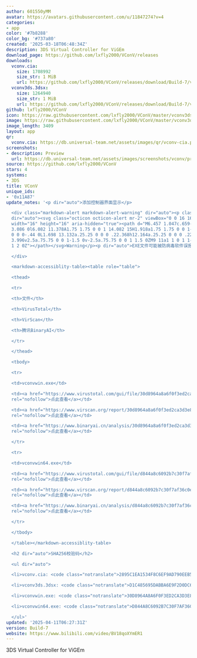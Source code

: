 ```yaml
---
author: 601550yMM
avatar: https://avatars.githubusercontent.com/u/11847274?v=4
categories:
- app
color: '#7b8288'
color_bg: '#737a80'
created: '2025-03-18T06:48:34Z'
description: 3DS Virtual Controller for ViGEm
download_page: https://github.com/lxfly2000/VConV/releases
downloads:
  vconv.cia:
    size: 1708992
    size_str: 1 MiB
    url: https://github.com/lxfly2000/VConV/releases/download/Build-7/vconv.cia
  vconv3ds.3dsx:
    size: 1264940
    size_str: 1 MiB
    url: https://github.com/lxfly2000/VConV/releases/download/Build-7/vconv3ds.3dsx
github: lxfly2000/VConV
icon: https://raw.githubusercontent.com/lxfly2000/VConV/master/vconv3ds/icon.png
image: https://raw.githubusercontent.com/lxfly2000/VConV/master/vconv3ds/buildcia/banner.png
image_length: 3409
layout: app
qr:
  vconv.cia: https://db.universal-team.net/assets/images/qr/vconv-cia.png
screenshots:
- description: Preview
  url: https://db.universal-team.net/assets/images/screenshots/vconv/preview.png
source: https://github.com/lxfly2000/VConV
stars: 4
systems:
- 3DS
title: VConV
unique_ids:
- '0x11A87'
update_notes: '<p dir="auto">添加控制器界面显示</p>

  <div class="markdown-alert markdown-alert-warning" dir="auto"><p class="markdown-alert-title"
  dir="auto"><svg class="octicon octicon-alert mr-2" viewBox="0 0 16 16" version="1.1"
  width="16" height="16" aria-hidden="true"><path d="M6.457 1.047c.659-1.234 2.427-1.234
  3.086 0l6.082 11.378A1.75 1.75 0 0 1 14.082 15H1.918a1.75 1.75 0 0 1-1.543-2.575Zm1.763.707a.25.25
  0 0 0-.44 0L1.698 13.132a.25.25 0 0 0 .22.368h12.164a.25.25 0 0 0 .22-.368Zm.53
  3.996v2.5a.75.75 0 0 1-1.5 0v-2.5a.75.75 0 0 1 1.5 0ZM9 11a1 1 0 1 1-2 0 1 1 0 0
  1 2 0Z"></path></svg>Warning</p><p dir="auto">EXE文件可能被防病毒软件误报，请参考下列在线检测结果自行判断是否使用此程序；或者下载源代码自行编译。</p>

  </div>

  <markdown-accessiblity-table><table role="table">

  <thead>

  <tr>

  <th>文件</th>

  <th>VirusTotal</th>

  <th>VirScan</th>

  <th>腾讯BinaryAI</th>

  </tr>

  </thead>

  <tbody>

  <tr>

  <td>vconvwin.exe</td>

  <td><a href="https://www.virustotal.com/gui/file/30d8964a8a6f0f3ed2ca3d3e864865c085f67ff8865d2c9eb6e96b0d00629b98"
  rel="nofollow">点此查看</a></td>

  <td><a href="https://www.virscan.org/report/30d8964a8a6f0f3ed2ca3d3e864865c085f67ff8865d2c9eb6e96b0d00629b98"
  rel="nofollow">点此查看</a></td>

  <td><a href="https://www.binaryai.cn/analysis/30d8964a8a6f0f3ed2ca3d3e864865c085f67ff8865d2c9eb6e96b0d00629b98"
  rel="nofollow">点此查看</a></td>

  </tr>

  <tr>

  <td>vconvwin64.exe</td>

  <td><a href="https://www.virustotal.com/gui/file/d844a8c6092b7c30f7af36c0e77490b390e6e70e0f9844d52f6babc27aa24931"
  rel="nofollow">点此查看</a></td>

  <td><a href="https://www.virscan.org/report/d844a8c6092b7c30f7af36c0e77490b390e6e70e0f9844d52f6babc27aa24931"
  rel="nofollow">点此查看</a></td>

  <td><a href="https://www.binaryai.cn/analysis/d844a8c6092b7c30f7af36c0e77490b390e6e70e0f9844d52f6babc27aa24931"
  rel="nofollow">点此查看</a></td>

  </tr>

  </tbody>

  </table></markdown-accessiblity-table>

  <h2 dir="auto">SHA256校验码</h2>

  <ul dir="auto">

  <li>vconv.cia: <code class="notranslate">2895C1EA1534F8C6EF9AD790EEB528411F057ED9D5CC7B6948BC287092D599C8</code></li>

  <li>vconv3ds.3dsx: <code class="notranslate">D1C485695DABBA6E9F2D0DC6B4748AD5A5D748C2DF7C1368B15A216B7DDF0A59</code></li>

  <li>vconvwin.exe: <code class="notranslate">30D8964A8A6F0F3ED2CA3D3E864865C085F67FF8865D2C9EB6E96B0D00629B98</code></li>

  <li>vconvwin64.exe: <code class="notranslate">D844A8C6092B7C30F7AF36C0E77490B390E6E70E0F9844D52F6BABC27AA24931</code></li>

  </ul>'
updated: '2025-04-11T06:27:31Z'
version: Build-7
website: https://www.bilibili.com/video/BV18qoXYmER1
---
```

3DS Virtual Controller for ViGEm